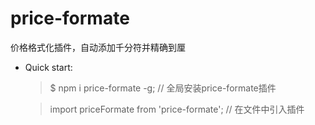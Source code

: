 # price-formate
价格格式化插件，自动添加千分符并精确到厘
*   Quick start:
    > $ npm i price-formate -g;   // 全局安装price-formate插件
    
    > import priceFormate from 'price-formate';  // 在文件中引入插件

